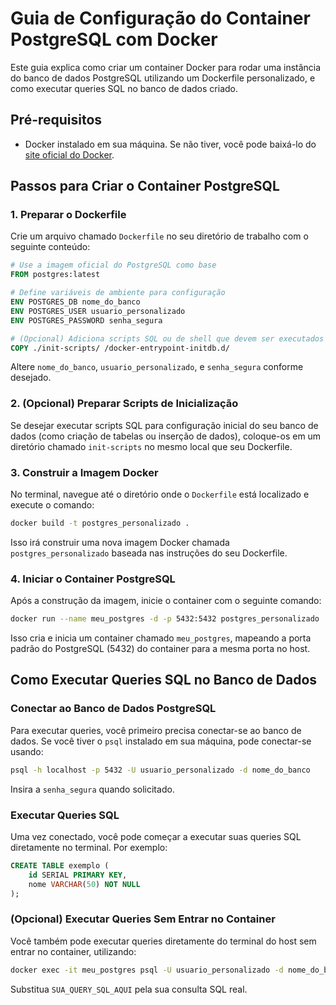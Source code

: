 # Guia de Configuração do Container PostgreSQL com Docker

Este guia explica como criar um container Docker para rodar uma instância do banco de dados PostgreSQL utilizando um Dockerfile personalizado, e como executar queries SQL no banco de dados criado.

## Pré-requisitos

- Docker instalado em sua máquina. Se não tiver, você pode baixá-lo do [site oficial do Docker](https://www.docker.com/products/docker-desktop).

## Passos para Criar o Container PostgreSQL

### 1. Preparar o Dockerfile

Crie um arquivo chamado `Dockerfile` no seu diretório de trabalho com o seguinte conteúdo:

```Dockerfile
# Use a imagem oficial do PostgreSQL como base
FROM postgres:latest

# Define variáveis de ambiente para configuração
ENV POSTGRES_DB nome_do_banco
ENV POSTGRES_USER usuario_personalizado
ENV POSTGRES_PASSWORD senha_segura

# (Opcional) Adiciona scripts SQL ou de shell que devem ser executados durante a inicialização do container
COPY ./init-scripts/ /docker-entrypoint-initdb.d/
```

Altere `nome_do_banco`, `usuario_personalizado`, e `senha_segura` conforme desejado.

### 2. (Opcional) Preparar Scripts de Inicialização

Se desejar executar scripts SQL para configuração inicial do seu banco de dados (como criação de tabelas ou inserção de dados), coloque-os em um diretório chamado `init-scripts` no mesmo local que seu Dockerfile.

### 3. Construir a Imagem Docker

No terminal, navegue até o diretório onde o `Dockerfile` está localizado e execute o comando:

```bash
docker build -t postgres_personalizado .
```

Isso irá construir uma nova imagem Docker chamada `postgres_personalizado` baseada nas instruções do seu Dockerfile.

### 4. Iniciar o Container PostgreSQL

Após a construção da imagem, inicie o container com o seguinte comando:

```bash
docker run --name meu_postgres -d -p 5432:5432 postgres_personalizado
```

Isso cria e inicia um container chamado `meu_postgres`, mapeando a porta padrão do PostgreSQL (5432) do container para a mesma porta no host.

## Como Executar Queries SQL no Banco de Dados

### Conectar ao Banco de Dados PostgreSQL

Para executar queries, você primeiro precisa conectar-se ao banco de dados. Se você tiver o `psql` instalado em sua máquina, pode conectar-se usando:

```bash
psql -h localhost -p 5432 -U usuario_personalizado -d nome_do_banco
```

Insira a `senha_segura` quando solicitado.

### Executar Queries SQL

Uma vez conectado, você pode começar a executar suas queries SQL diretamente no terminal. Por exemplo:

```sql
CREATE TABLE exemplo (
    id SERIAL PRIMARY KEY,
    nome VARCHAR(50) NOT NULL
);
```

### (Opcional) Executar Queries Sem Entrar no Container

Você também pode executar queries diretamente do terminal do host sem entrar no container, utilizando:

```bash
docker exec -it meu_postgres psql -U usuario_personalizado -d nome_do_banco -c "SUA_QUERY_SQL_AQUI"
```

Substitua `SUA_QUERY_SQL_AQUI` pela sua consulta SQL real.
